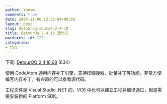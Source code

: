 ```yaml
---
author: Yonsm
comments: true
date: 2004-11-06 12:36:04+00:00
layout: post
slug: detourqq-source-2-4-18
title: DetourQQ 2.4.18 源代码
wordpress_id: 122
categories:
- 代码
---
```


下载: [DetourQQ 2.4.18.68](up/1099686627.rar) (63K)

  


使用 CodeAtom 通用内存补丁引擎，支持模糊搜索、批量补丁等功能，非常方便编写内存补丁，有兴趣的可以看看源代码。

  


工程文件是 Visual Studio .NET 的，VC6 中也可以建立工程并编译通过，但是需要安装新的 Platform SDK。

  

